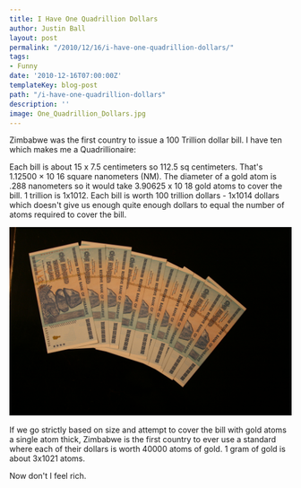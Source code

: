 ```yaml
---
title: I Have One Quadrillion Dollars
author: Justin Ball
layout: post
permalink: "/2010/12/16/i-have-one-quadrillion-dollars/"
tags:
- Funny
date: '2010-12-16T07:00:00Z'
templateKey: blog-post
path: "/i-have-one-quadrillion-dollars"
description: ''
image: One_Quadrillion_Dollars.jpg
---
```


Zimbabwe was the first country to issue a 100 Trillion dollar bill. I have ten which makes me a Quadrillionaire:

Each bill is about 15 x 7.5 centimeters so 112.5 sq centimeters. That's 1.12500 × 10 16 square nanometers (NM). The diameter of a gold atom is .288 nanometers so it would take 3.90625 x 10 18 gold atoms to cover the bill. 1 trillion is 1x1012. Each bill is worth 100 trillion dollars - 1x1014 dollars which doesn't give us enough quite enough dollars to equal the number of atoms required to cover the bill.

 <img src="One_Quadrillion_Dollars.jpg" />

If we go strictly based on size and attempt to cover the bill with gold atoms a single atom thick, Zimbabwe is the first country to ever use a standard where each of their dollars is worth 40000 atoms of gold. 1 gram of gold is about 3x1021 atoms.

Now don't I feel rich.
